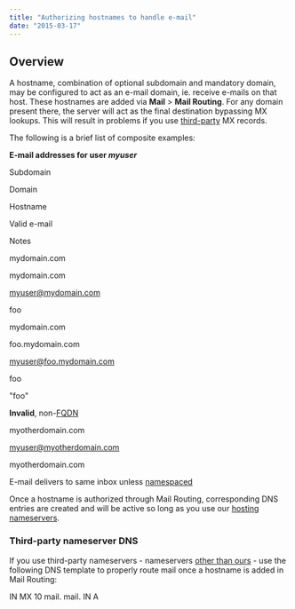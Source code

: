 ```yaml
---
title: "Authorizing hostnames to handle e-mail"
date: "2015-03-17"
---
```


## Overview

A hostname, combination of optional subdomain and mandatory domain, may be configured to act as an e-mail domain, ie. receive e-mails on that host. These hostnames are added via **Mail** > **Mail Routing**. For any domain present there, the server will act as the final destination bypassing MX lookups. This will result in problems if you use [third-party](https://kb.apnscp.com/e-mail/mail-sent-hosted-domain-not-arrive-third-party-mx-records/) MX records.

The following is a brief list of composite examples:

**E-mail addresses for user _myuser_**

Subdomain

Domain

Hostname

Valid e-mail

Notes

mydomain.com

mydomain.com

myuser@mydomain.com

foo

mydomain.com

foo.mydomain.com

myuser@foo.mydomain.com

foo

"foo"

**Invalid**, non-[FQDN](http://en.wikipedia.org/wiki/Fully_qualified_domain_name)

myotherdomain.com

myuser@myotherdomain.com

myotherdomain.com

E-mail delivers to same inbox unless [namespaced](https://kb.apnscp.com/e-mail/separating-mail-user-different-domain/)

Once a hostname is authorized through Mail Routing, corresponding DNS entries are created and will be active so long as you use our [hosting nameservers](https://kb.apnscp.com/dns/nameserver-settings/).

### Third-party nameserver DNS

If you use third-party nameservers - nameservers [other than ours](https://kb.apnscp.com/dns/nameserver-settings/) - use the following DNS template to properly route mail once a hostname is added in Mail Routing:

<hostname>      IN MX 10 mail.<hostname>
mail.<hostname> IN A  <IP address>
